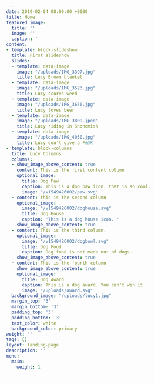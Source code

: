 ```yaml
---
date: 2019-02-04 08:00:00 +0000
title: Home
featured_image:
  title: ''
  image: ''
  caption: ''
content:
- template: block-slideshow
  title: First slideshow
  slides:
  - template: data-image
    image: "/uploads/IMG_3397.jpg"
    title: Lucy Brown blanket
  - template: data-image
    image: "/uploads/IMG_3523.jpg"
    title: Lucy scores weed
  - template: data-image
    image: "/uploads/IMG_3656.jpg"
    title: Lucy loves beer
  - template: data-image
    image: "/uploads/IMG_3809.jpeg"
    title: Lucy riding in Snohomish
  - template: data-image
    image: "/uploads/IMG_4050.jpg"
    title: Lucy don't give a F#@K
- template: block-columns
  title: Lucy Columns
  columns:
  - show_image_above_content: true
    content: This is the first content column
    optional_image:
      title: Dog Paw
      caption: This is a dog paw icon. that is so cool.
      image: "/v1549426002/paw.svg"
  - content: this is the second column
    optional_image:
      image: "/v1549426002/doghouse.svg"
      title: Dog House
      caption: 'This is a dog house icon. '
    show_image_above_content: true
  - content: This is the third column.
    optional_image:
      image: "/v1549426002/dogbowl.svg"
      title: Dog Food
      caption: Dog food is not made out of dogs.
    show_image_above_content: true
  - content: This is the fourth column
    show_image_above_content: true
    optional_image:
      title: Dog Award
      caption: This is a dog award. You can't win it.
      image: "/uploads/award.svg"
  background_image: "/uploads/lucy1.jpg"
  margin_top: '3'
  margin_bottom: '3'
  padding_top: '3'
  padding_bottom: '3'
  text_color: white
  background_color: primary
weight: ''
tags: []
layout: landing-page
description: ''
menu:
  main:
    weight: 1

---
```


